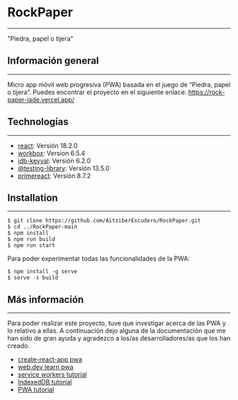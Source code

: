 # RockPaper
***
"Piedra, papel o tijera"
## Información general
***
Micro app móvil web progresiva (PWA) basada en el juego de “Piedra, papel o tijera”.
Puedes encontrar el proyecto en el siguiente enlace: https://rock-paper-jade.vercel.app/
## Technologías
***
* [react](https://es.reactjs.org/): Versión 18.2.0 
* [workbox](https://developer.chrome.com/docs/workbox/): Version 6.5.4
* [idb-keyval](https://www.npmjs.com/package/idb-keyval): Versión 6.2.0
* [@testing-library](https://testing-library.com/): Versión 13.5.0
* [primereact](https://www.primefaces.org/primereact/): Versión 8.7.2
## Installation
***
```
$ git clone https://github.com/AitziberEscudero/RockPaper.git
$ cd ../RockPaper-main
$ npm install
$ npm run build
$ npm run start
```
Para poder experimentar todas las funcionalidades de la PWA:
```
$ npm install -g serve  
$ serve -s build
```
## Más información
***
Para poder realizar este proyecto, tuve que investigar acerca de las PWA y lo relativo a ellas. A continuación dejo alguna de la documentación que me han sido de gran ayuda y agradezco a los/as desarrolladores/as que los han creado. 
* [create-react-app pwa](https://create-react-app.dev/docs/making-a-progressive-web-app/)
* [web.dev learn pwa](https://web.dev/learn/pwa/)
* [service workers tutorial](https://www.youtube.com/watch?v=NJRu3pmmN-4&list=PLyuRouwmQCjl4iJgjH3i61tkqauM-NTGj&index=2)
* [IndexedDB tutorial](https://www.youtube.com/watch?v=6fK1K28eoUA&list=PLyuRouwmQCjmNyAysdqjNz5fIS5cYU4vi&index=3)
* [PWA tutorial](https://lasfi.to/tutorial/como-crear-pwa-con-react)


